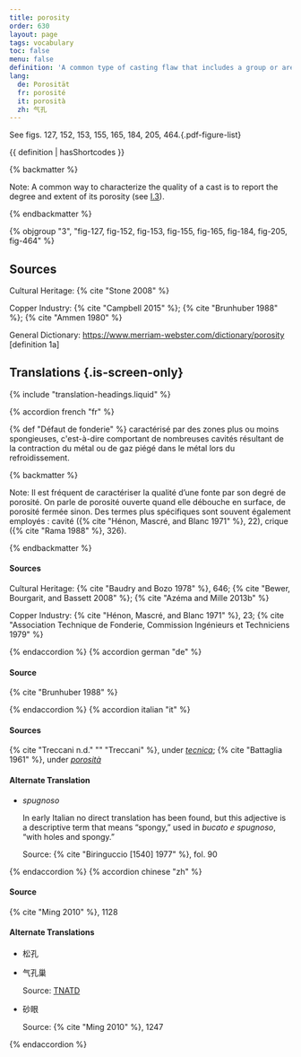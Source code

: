 ```yaml
---
title: porosity
order: 630
layout: page
tags: vocabulary
toc: false
menu: false
definition: 'A common type of casting flaw that includes a group or area of cavities caused by {% def "shrinkage" %} or trapped gases. Porosity may vary considerably in dimension and may or may not break through the surface of the {% def "bronze" %}. See [I.3§1.3.1](/vol-1/3/#s1-3-1).'
lang:
  de: Porosität
  fr: porosité
  it: porosità
  zh: 气孔
---
```


See figs. 127, 152, 153, 155, 165, 184, 205, 464.{.pdf-figure-list}

{{ definition | hasShortcodes }}

{% backmatter %}

Note: A common way to characterize the quality of a cast is to report the degree and extent of its porosity (see [I.3](/vol-1/3/)).

{% endbackmatter %}

{% objgroup "3", "fig-127, fig-152, fig-153, fig-155, fig-165, fig-184, fig-205, fig-464" %}

## Sources

Cultural Heritage: {% cite "Stone 2008" %}

Copper Industry: {% cite "Campbell 2015" %}; {% cite "Brunhuber 1988" %}; {% cite "Ammen 1980" %}

General Dictionary: <https://www.merriam-webster.com/dictionary/porosity> [definition 1a]

## Translations {.is-screen-only}

<div class="accordion">
{% include "translation-headings.liquid" %}

{% accordion french "fr" %}

{% def "Défaut de fonderie" %} caractérisé par des zones plus ou moins spongieuses, c'est-à-dire comportant de nombreuses cavités résultant de la contraction du métal ou de gaz piégé dans le métal lors du refroidissement.

{% backmatter %}

Note: Il est fréquent de caractériser la qualité d’une fonte par son degré de porosité. On parle de porosité ouverte quand elle débouche en surface, de porosité fermée sinon. Des termes plus spécifiques sont souvent également employés : cavité ({% cite "Hénon, Mascré, and Blanc 1971" %}, 22), crique ({% cite "Rama 1988" %}, 326).

{% endbackmatter %}

#### Sources

Cultural Heritage: {% cite "Baudry and Bozo 1978" %}, 646; {% cite "Bewer, Bourgarit, and Bassett 2008" %}; {% cite "Azéma and Mille 2013b" %}

Copper Industry: {% cite "Hénon, Mascré, and Blanc 1971" %}, 23; {% cite "Association Technique de Fonderie, Commission Ingénieurs et Techniciens 1979" %}

{% endaccordion %}
{% accordion german "de" %}

#### Source

{% cite "Brunhuber 1988" %}

{% endaccordion %}
{% accordion italian "it" %}

#### Sources

{% cite "Treccani n.d." "" "Treccani" %}, under [*tecnica*](https://www.treccani.it/enciclopedia/porosita/); {% cite "Battaglia 1961" %}, under [*porosità*](http://www.gdli.it/pdf_viewer/Scripts/pdf.js/web/viewer.asp?file=/PDF/GDLI13/GDLI_13_ocr_924.pdf&parola=porosità)

#### Alternate Translation

- *spugnoso*

    In early Italian no direct translation has been found, but this adjective is a descriptive term that means “spongy,” used in *bucato e spugnoso*, “with holes and spongy.”

    Source: {% cite "Biringuccio [1540] 1977" %}, fol. 90

{% endaccordion %}
{% accordion chinese "zh" %}

#### Source

{% cite "Ming 2010" %}, 1128

#### Alternate Translations

- <span lang="zh">松孔</span>

- <span lang="zh">气孔巢</span>

    Source: [TNATD](https://terms.naer.edu.tw/detail/625404/?index=3)

- <span lang="zh">砂眼</span>

    Source: {% cite "Ming 2010" %}, 1247

{% endaccordion %}

</div>
